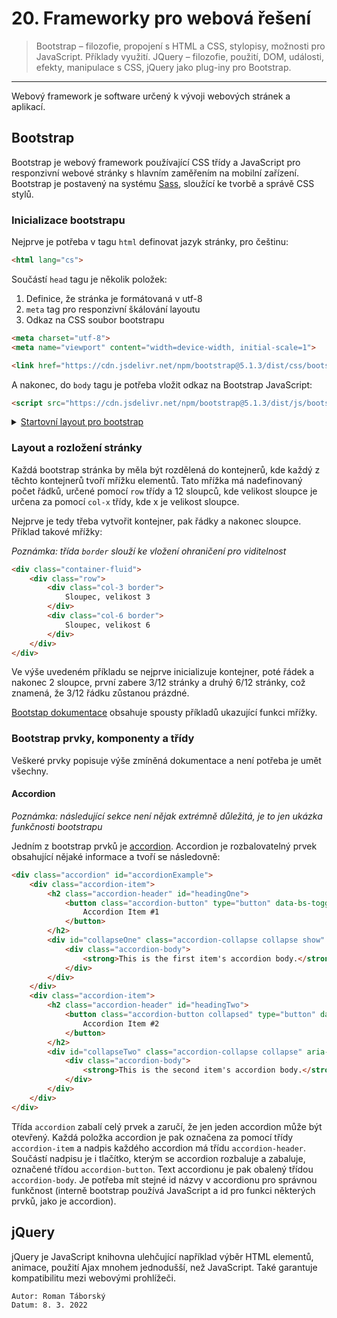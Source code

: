 # 20. Frameworky pro webová řešení

> Bootstrap – filozofie, propojení s HTML a CSS, stylopisy, možnosti pro JavaScript. Příklady využití. JQuery – filozofie, použití, DOM, události, efekty, manipulace s CSS, jQuery jako plug-iny pro Bootstrap.

---

Webový framework je software určený k vývoji webových stránek a aplikací. 

## Bootstrap

Bootstrap je webový framework používající CSS třídy a JavaScript pro responzivní webové stránky s hlavním zaměřením na mobilní zařízení. Bootstrap je postavený na systému [Sass](https://sass-lang.com), sloužící ke tvorbě a správě CSS stylů.

### Inicializace bootstrapu

Nejprve je potřeba v tagu `html` definovat jazyk stránky, pro češtinu:

```html
<html lang="cs">
```

Součástí `head` tagu je několik položek:

1. Definice, že stránka je formátovaná v utf-8
2. `meta` tag pro responzivní škálování layoutu
3. Odkaz na CSS soubor bootstrapu

```html
<meta charset="utf-8">
<meta name="viewport" content="width=device-width, initial-scale=1">

<link href="https://cdn.jsdelivr.net/npm/bootstrap@5.1.3/dist/css/bootstrap.min.css" rel="stylesheet" integrity="sha384-1BmE4kWBq78iYhFldvKuhfTAU6auU8tT94WrHftjDbrCEXSU1oBoqyl2QvZ6jIW3" crossorigin="anonymous">
```

A nakonec, do `body` tagu je potřeba vložit odkaz na Bootstrap JavaScript:

```html
<script src="https://cdn.jsdelivr.net/npm/bootstrap@5.1.3/dist/js/bootstrap.bundle.min.js" integrity="sha384-ka7Sk0Gln4gmtz2MlQnikT1wXgYsOg+OMhuP+IlRH9sENBO0LRn5q+8nbTov4+1p" crossorigin="anonymous"></script>
```

<details>
<summary><u>Startovní layout pro bootstrap</u></summary>

```html
<html lang="cs">
    <head>
        <meta charset="utf-8">
        <meta name="viewport" content="width=device-width, initial-scale=1">

        <link href="https://cdn.jsdelivr.net/npm/bootstrap@5.1.3/dist/css/bootstrap.min.css" rel="stylesheet" integrity="sha384-1BmE4kWBq78iYhFldvKuhfTAU6auU8tT94WrHftjDbrCEXSU1oBoqyl2QvZ6jIW3" crossorigin="anonymous">
    </head>

    <body>
        <script src="https://cdn.jsdelivr.net/npm/bootstrap@5.1.3/dist/js/bootstrap.bundle.min.js" integrity="sha384-ka7Sk0Gln4gmtz2MlQnikT1wXgYsOg+OMhuP+IlRH9sENBO0LRn5q+8nbTov4+1p" crossorigin="anonymous"></script>

        <!-- obsah stránky -->
    </body>
</html>
```
</details>

### Layout a rozložení stránky

Každá bootstrap stránka by měla být rozdělená do kontejnerů, kde každý z těchto kontejnerů tvoří mřížku elementů. Tato mřížka má nadefinovaný počet řádků, určené pomocí `row` třídy a 12 sloupců, kde velikost sloupce je určena za pomocí `col-x` třídy, kde x je velikost sloupce. 

Nejprve je tedy třeba vytvořit kontejner, pak řádky a nakonec sloupce. Příklad takové mřížky:

*Poznámka: třída `border` slouží ke vložení ohraničení pro viditelnost*

```html
<div class="container-fluid">
    <div class="row">
        <div class="col-3 border">
            Sloupec, velikost 3
        </div>
        <div class="col-6 border">
            Sloupec, velikost 6
        </div>
    </div>
</div>
```

Ve výše uvedeném příkladu se nejprve inicializuje kontejner, poté řádek a nakonec 2 sloupce, první zabere 3/12 stránky a druhý 6/12 stránky, což znamená, že 3/12 řádku zůstanou prázdné.

[Bootstap dokumentace](https://getbootstrap.com/docs/5.1/layout/grid/#setting-one-column-width) obsahuje spousty příkladů ukazující funkci mřížky.

### Bootstrap prvky, komponenty a třídy

Veškeré prvky popisuje výše zmíněná dokumentace a není potřeba je umět všechny.

#### Accordion

*Poznámka: následující sekce není nějak extrémně důležitá, je to jen ukázka funkčnosti bootstrapu*

Jedním z bootstrap prvků je [accordion](https://getbootstrap.com/docs/5.1/components/accordion/). Accordion je rozbalovatelný prvek obsahující nějaké informace a tvoří se následovně:

```html
<div class="accordion" id="accordionExample">
    <div class="accordion-item">
        <h2 class="accordion-header" id="headingOne">
            <button class="accordion-button" type="button" data-bs-toggle="collapse" data-bs-target="#collapseOne" aria-expanded="true" aria-controls="collapseOne">
                Accordion Item #1
            </button>
        </h2>
        <div id="collapseOne" class="accordion-collapse collapse show" aria-labelledby="headingOne" data-bs-parent="#accordionExample">
            <div class="accordion-body">
                <strong>This is the first item's accordion body.</strong> It is shown by default, until the collapse plugin adds the appropriate classes that we use to style each element. These classes control the overall appearance, as well as the showing and hiding via CSS transitions. You can modify any of this with custom CSS or overriding our default variables. It's also worth noting that just about any HTML can go within the <code>.accordion-body</code>, though the transition does limit overflow.
            </div>
        </div>
    </div>
    <div class="accordion-item">
        <h2 class="accordion-header" id="headingTwo">
            <button class="accordion-button collapsed" type="button" data-bs-toggle="collapse" data-bs-target="#collapseTwo" aria-expanded="false" aria-controls="collapseTwo">
                Accordion Item #2
            </button>
        </h2>
        <div id="collapseTwo" class="accordion-collapse collapse" aria-labelledby="headingTwo" data-bs-parent="#accordionExample">
            <div class="accordion-body">
                <strong>This is the second item's accordion body.</strong> It is hidden by default, until the collapse plugin adds the appropriate classes that we use to style each element. These classes control the overall appearance, as well as the showing and hiding via CSS transitions. You can modify any of this with custom CSS or overriding our default variables. It's also worth noting that just about any HTML can go within the <code>.accordion-body</code>, though the transition does limit overflow.
            </div>
        </div>
    </div>
</div>
```

Třída `accordion` zabalí celý prvek a zaručí, že jen jeden accordion může být otevřený. Každá položka accordion je pak označena za pomocí třídy `accordion-item` a nadpis každého accordion má třídu `accordion-header`. Součástí nadpisu je i tlačítko, kterým se accordion rozbaluje a zabaluje, označené třídou `accordion-button`. Text accordionu je pak obalený třídou `accordion-body`. Je potřeba mít stejné id názvy v accordionu pro správnou funkčnost (interně bootstrap používá JavaScript a id pro funkci některých prvků, jako je accordion).

## jQuery

jQuery je JavaScript knihovna ulehčující například výběr HTML elementů, animace, použití Ajax mnohem jednodušší, než JavaScript. Také garantuje kompatibilitu mezi webovými prohlížeči.

```
Autor: Roman Táborský
Datum: 8. 3. 2022
```